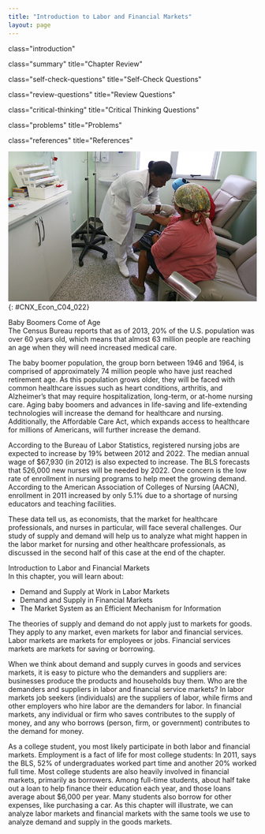 ```yaml
---
title: "Introduction to Labor and Financial Markets"
layout: page
---
```



<cnx-pi data-type="cnx.flag.introduction"> class="introduction" </cnx-pi>

<cnx-pi data-type="cnx.eoc">class="summary" title="Chapter Review"</cnx-pi>

<cnx-pi data-type="cnx.eoc">class="self-check-questions" title="Self-Check Questions"</cnx-pi>

<cnx-pi data-type="cnx.eoc">class="review-questions" title="Review Questions"</cnx-pi>

<cnx-pi data-type="cnx.eoc">class="critical-thinking" title="Critical Thinking Questions"</cnx-pi>

<cnx-pi data-type="cnx.eoc">class="problems" title="Problems"</cnx-pi>

<cnx-pi data-type="cnx.eoc">class="references" title="References"</cnx-pi>

 ![The photograph shows a nurse administering a vaccine to a patient.](../resources/CNX_Econ_C04_022.jpg "People often think of demand and supply in relation to goods, but labor markets, such as the nursing profession, can also apply to this analysis. (Credit: modification of work by &quot;Fotos GOVBA&quot;/Flickr Creative Commons)"){: #CNX_Econ_C04_022}

<div data-type="note" class="economics bringhome" markdown="1">
<div data-type="title">
Baby Boomers Come of Age
</div>
The Census Bureau reports that as of 2013, 20% of the U.S. population was over 60 years old, which means that almost 63 million people are reaching an age when they will need increased medical care.

The baby boomer population, the group born between 1946 and 1964, is comprised of approximately 74 million people who have just reached retirement age. As this population grows older, they will be faced with common healthcare issues such as heart conditions, arthritis, and Alzheimer’s that may require hospitalization, long-term, or at-home nursing care. Aging baby boomers and advances in life-saving and life-extending technologies will increase the demand for healthcare and nursing. Additionally, the Affordable Care Act, which expands access to healthcare for millions of Americans, will further increase the demand.

According to the Bureau of Labor Statistics, registered nursing jobs are expected to increase by 19% between 2012 and 2022. The median annual wage of $67,930 (in 2012) is also expected to increase. The BLS forecasts that 526,000 new nurses will be needed by 2022. One concern is the low rate of enrollment in nursing programs to help meet the growing demand. According to the American Association of Colleges of Nursing (AACN), enrollment in 2011 increased by only 5.1% due to a shortage of nursing educators and teaching facilities.

These data tell us, as economists, that the market for healthcare professionals, and nurses in particular, will face several challenges. Our study of supply and demand will help us to analyze what might happen in the labor market for nursing and other healthcare professionals, as discussed in the second half of this case at the end of the chapter.

</div>

<div data-type="note" class="economics chapter-objectives" markdown="1">
<div data-type="title">
Introduction to Labor and Financial Markets
</div>
In this chapter, you will learn about:

* Demand and Supply at Work in Labor Markets
* Demand and Supply in Financial Markets
* The Market System as an Efficient Mechanism for Information

</div>

The theories of supply and demand do not apply just to markets for goods. They apply to any market, even markets for labor and financial services. Labor markets are markets for employees or jobs. Financial services markets are markets for saving or borrowing.

When we think about demand and supply curves in goods and services markets, it is easy to picture who the demanders and suppliers are: businesses produce the products and households buy them. Who are the demanders and suppliers in labor and financial service markets? In labor markets job seekers (individuals) are the suppliers of labor, while firms and other employers who hire labor are the demanders for labor. In financial markets, any individual or firm who saves contributes to the supply of money, and any who borrows (person, firm, or government) contributes to the demand for money.

As a college student, you most likely participate in both labor and financial markets. Employment is a fact of life for most college students: In 2011, says the BLS, 52% of undergraduates worked part time and another 20% worked full time. Most college students are also heavily involved in financial markets, primarily as borrowers. Among full-time students, about half take out a loan to help finance their education each year, and those loans average about $6,000 per year. Many students also borrow for other expenses, like purchasing a car. As this chapter will illustrate, we can analyze labor markets and financial markets with the same tools we use to analyze demand and supply in the goods markets.

